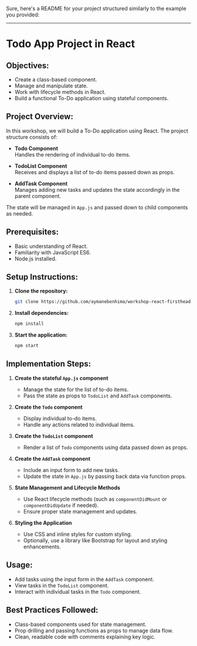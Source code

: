 Sure, here's a README for your project structured similarly to the example you provided:

---

# Todo App Project in React

## Objectives:
- Create a class-based component.
- Manage and manipulate state.
- Work with lifecycle methods in React.
- Build a functional To-Do application using stateful components.

## Project Overview:
In this workshop, we will build a To-Do application using React. The project structure consists of:

- **Todo Component**  
  Handles the rendering of individual to-do items.
  
- **TodoList Component**  
  Receives and displays a list of to-do items passed down as props.
  
- **AddTask Component**  
  Manages adding new tasks and updates the state accordingly in the parent component.

The state will be managed in `App.js` and passed down to child components as needed.

## Prerequisites:
- Basic understanding of React.
- Familiarity with JavaScript ES6.
- Node.js installed.

## Setup Instructions:

1. **Clone the repository:**
    ```bash
    git clone https://github.com/aymanebenhima/workshop-react-firsthead.git
    ```
2. **Install dependencies:**
    ```bash
    npm install
    ```
3. **Start the application:**
    ```bash
    npm start
    ```

## Implementation Steps:

1. **Create the stateful `App.js` component**  
   - Manage the state for the list of to-do items.
   - Pass the state as props to `TodoList` and `AddTask` components.

2. **Create the `Todo` component**  
   - Display individual to-do items.
   - Handle any actions related to individual items.

3. **Create the `TodoList` component**  
   - Render a list of `Todo` components using data passed down as props.

4. **Create the `AddTask` component**  
   - Include an input form to add new tasks.
   - Update the state in `App.js` by passing back data via function props.

5. **State Management and Lifecycle Methods**  
   - Use React lifecycle methods (such as `componentDidMount` or `componentDidUpdate` if needed).
   - Ensure proper state management and updates.

6. **Styling the Application**  
   - Use CSS and inline styles for custom styling.
   - Optionally, use a library like Bootstrap for layout and styling enhancements.

## Usage:
- Add tasks using the input form in the `AddTask` component.
- View tasks in the `TodoList` component.
- Interact with individual tasks in the `Todo` component.

## Best Practices Followed:
- Class-based components used for state management.
- Prop drilling and passing functions as props to manage data flow.
- Clean, readable code with comments explaining key logic.